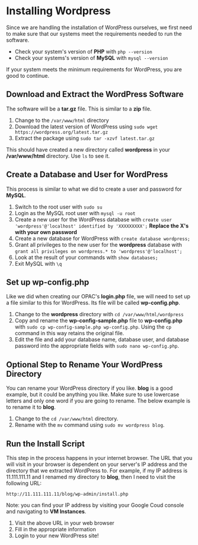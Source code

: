 # Installing Wordpress

Since we are handling the installation of WordPress ourselves, we first need to 
make sure that our systems meet the requirements needed to run the software.

- Check your system's version of **PHP** with `php --version`
- Check your systems's version of **MySQL** with `mysql --version`

If your system meets the minimum requirements for WordPress, you are good to continue.

## Download and Extract the WordPress Software

The software will be a **tar.gz** file. This is similar to a **zip** file.

1. Change to the `/var/www/html` directory
2. Download the latest version of WordPress using `sudo wget https://wordpress.org/latest.tar.gz`
3. Extract the package using `sudo tar -xzvf latest.tar.gz`

This should have created a new directory called **wordpress** in your **/var/www/html**
directory. Use `ls` to see it.

## Create a Database and User for WordPress

This process is similar to what we did to create a user and password for **MySQL**.

1. Switch to the root user with `sudo su`
2. Login as the MySQL root user with `mysql -u root`
3. Create a new user for the WordPress database with `create user 'wordpress'@'localhost' identified by 'XXXXXXXXX';` 
**Replace the X's with your own password**
4. Create a new database for WordPress with `create database wordpress;`
5. Grant all privileges to the new user for the **wordpress** database with `grant all privileges on wordpress.* to 'wordpress'@'localhost';`
6. Look at the result of your commands with `show databases;`
7. Exit MySQL with `\q`

## Set up wp-config.php

Like we did when creating our OPAC's **login.php** file, we will need to set up a file
similar to this for WordPress. Its file will be called **wp-config.php**.

1. Change to the **wordpress** directory with `cd /var/www/html/wordpress`
2. Copy and rename the **wp-config-sample.php** file to **wp-config.php** with `sudo cp wp-config-sample.php wp-config.php`. 
Using the `cp` command in this way retains the original file.
3. Edit the file and add your database name, database user, and database password 
into the appropriate fields with `sudo nano wp-config.php`.
 
## Optional Step to Rename Your WordPress Directory

You can rename your WordPress directory if you like. **blog** is a good example, but 
it could be anything you like. Make sure to use lowercase letters and only one word 
if you are going to rename. The below example is to rename it to **blog**.

1. Change to the `cd /var/www/html` directory.
2. Rename with the `mv` command using `sudo mv wordpress blog`.

## Run the Install Script

This step in the process happens in your internet browser. The URL that you will visit
in your browser is dependent on your server's IP address and the directory that we
extracted WordPress to. For example, if my IP address is 11.111.111.11 and I renamed 
my directory to **blog**, then I need to visit the following URL:

`http://11.111.111.11/blog/wp-admin/install.php`

Note: you can find your IP address by visiting your Google Coud console and navigating
to **VM Instances**.

1. Visit the above URL in your web browser
2. Fill in the appropriate information
3. Login to your new WordPress site! 
